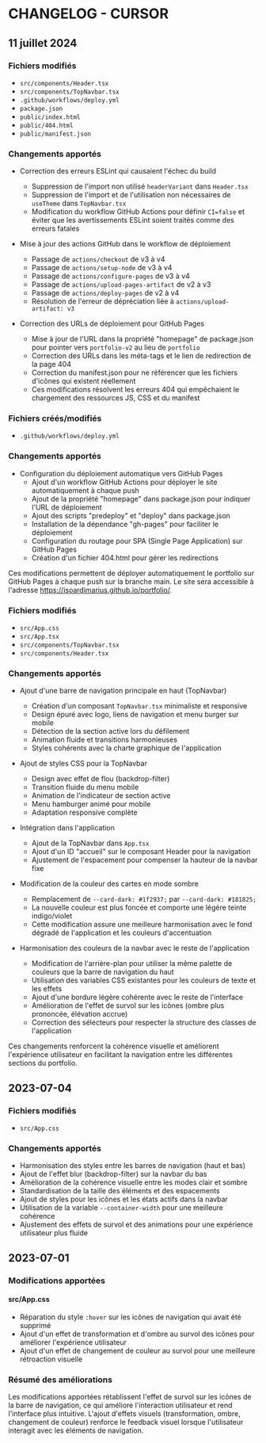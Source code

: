 # CHANGELOG - CURSOR

## 11 juillet 2024

### Fichiers modifiés
- `src/components/Header.tsx` 
- `src/components/TopNavbar.tsx`
- `.github/workflows/deploy.yml`
- `package.json`
- `public/index.html`
- `public/404.html`
- `public/manifest.json`

### Changements apportés
- Correction des erreurs ESLint qui causaient l'échec du build
  - Suppression de l'import non utilisé `headerVariant` dans `Header.tsx`
  - Suppression de l'import et de l'utilisation non nécessaires de `useTheme` dans `TopNavbar.tsx`
  - Modification du workflow GitHub Actions pour définir `CI=false` et éviter que les avertissements ESLint soient traités comme des erreurs fatales

- Mise à jour des actions GitHub dans le workflow de déploiement
  - Passage de `actions/checkout` de v3 à v4
  - Passage de `actions/setup-node` de v3 à v4
  - Passage de `actions/configure-pages` de v3 à v4
  - Passage de `actions/upload-pages-artifact` de v2 à v3
  - Passage de `actions/deploy-pages` de v2 à v4
  - Résolution de l'erreur de dépréciation liée à `actions/upload-artifact: v3`

- Correction des URLs de déploiement pour GitHub Pages
  - Mise à jour de l'URL dans la propriété "homepage" de package.json pour pointer vers `portfolio-v2` au lieu de `portfolio`
  - Correction des URLs dans les méta-tags et le lien de redirection de la page 404
  - Correction du manifest.json pour ne référencer que les fichiers d'icônes qui existent réellement
  - Ces modifications résolvent les erreurs 404 qui empêchaient le chargement des ressources JS, CSS et du manifest

### Fichiers créés/modifiés
- `.github/workflows/deploy.yml`

### Changements apportés
- Configuration du déploiement automatique vers GitHub Pages
  - Ajout d'un workflow GitHub Actions pour déployer le site automatiquement à chaque push
  - Ajout de la propriété "homepage" dans package.json pour indiquer l'URL de déploiement
  - Ajout des scripts "predeploy" et "deploy" dans package.json
  - Installation de la dépendance "gh-pages" pour faciliter le déploiement
  - Configuration du routage pour SPA (Single Page Application) sur GitHub Pages
  - Création d'un fichier 404.html pour gérer les redirections

Ces modifications permettent de déployer automatiquement le portfolio sur GitHub Pages à chaque push sur la branche main. Le site sera accessible à l'adresse https://isoardimarius.github.io/portfolio/.

### Fichiers modifiés
- `src/App.css`
- `src/App.tsx`
- `src/components/TopNavbar.tsx`
- `src/components/Header.tsx`

### Changements apportés
- Ajout d'une barre de navigation principale en haut (TopNavbar)
  - Création d'un composant `TopNavbar.tsx` minimaliste et responsive
  - Design épuré avec logo, liens de navigation et menu burger sur mobile
  - Détection de la section active lors du défilement
  - Animation fluide et transitions harmonieuses
  - Styles cohérents avec la charte graphique de l'application

- Ajout de styles CSS pour la TopNavbar
  - Design avec effet de flou (backdrop-filter)
  - Transition fluide du menu mobile
  - Animation de l'indicateur de section active
  - Menu hamburger animé pour mobile
  - Adaptation responsive complète

- Intégration dans l'application
  - Ajout de la TopNavbar dans `App.tsx`
  - Ajout d'un ID "accueil" sur le composant Header pour la navigation
  - Ajustement de l'espacement pour compenser la hauteur de la navbar fixe

- Modification de la couleur des cartes en mode sombre
  - Remplacement de `--card-dark: #1f2937;` par `--card-dark: #181825;`
  - La nouvelle couleur est plus foncée et comporte une légère teinte indigo/violet
  - Cette modification assure une meilleure harmonisation avec le fond dégradé de l'application et les couleurs d'accentuation

- Harmonisation des couleurs de la navbar avec le reste de l'application
  - Modification de l'arrière-plan pour utiliser la même palette de couleurs que la barre de navigation du haut
  - Utilisation des variables CSS existantes pour les couleurs de texte et les effets
  - Ajout d'une bordure légère cohérente avec le reste de l'interface
  - Amélioration de l'effet de survol sur les icônes (ombre plus prononcée, élévation accrue)
  - Correction des sélecteurs pour respecter la structure des classes de l'application

Ces changements renforcent la cohérence visuelle et améliorent l'expérience utilisateur en facilitant la navigation entre les différentes sections du portfolio.

## 2023-07-04

### Fichiers modifiés
- `src/App.css`

### Changements apportés
- Harmonisation des styles entre les barres de navigation (haut et bas)
- Ajout de l'effet blur (backdrop-filter) sur la navbar du bas
- Amélioration de la cohérence visuelle entre les modes clair et sombre
- Standardisation de la taille des éléments et des espacements
- Ajout de styles pour les icônes et les états actifs dans la navbar
- Utilisation de la variable `--container-width` pour une meilleure cohérence
- Ajustement des effets de survol et des animations pour une expérience utilisateur plus fluide

## 2023-07-01

### Modifications apportées

#### src/App.css
- Réparation du style `:hover` sur les icônes de navigation qui avait été supprimé
- Ajout d'un effet de transformation et d'ombre au survol des icônes pour améliorer l'expérience utilisateur
- Ajout d'un effet de changement de couleur au survol pour une meilleure rétroaction visuelle

### Résumé des améliorations
Les modifications apportées rétablissent l'effet de survol sur les icônes de la barre de navigation, ce qui améliore l'interaction utilisateur et rend l'interface plus intuitive. L'ajout d'effets visuels (transformation, ombre, changement de couleur) renforce le feedback visuel lorsque l'utilisateur interagit avec les éléments de navigation.